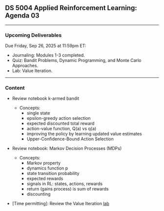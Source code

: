 ## DS 5004 Applied Reinforcement Learning: Agenda 03



---

### Upcoming Deliverables

Due Friday, Sep 26, 2025 at 11:59pm ET:

- Journaling: Modules 1-3 completed.
- Quiz: Bandit Problems, Dynamic Programming, and Monte Carlo Approaches.
- Lab: Value Iteration.

---

### Content

- Review notebook k-armed bandit
  - Concepts:
    - single state
    - epsilon-greedy action selection
    - expected discounted total reward
    - action-value function, Q(a) vs q(a)
    - improving the policy by learning updated value estimates
    - Upper-Confidence-Bound Action Selection

- Review notebook: Markov Decision Processes (MDPs)
  - Concepts:
    - Markov property
    - dynamics function p
    - state transition probability
    - expected rewards
    - signals in RL: states, actions, rewards
    - return (gains process) is sum of rewards
    - discounting

- [Time permitting]: Review the Value Iteration [lab](https://github.com/UVADS/reinforcement_learning_online_msds/blob/main/03_solving_mdps/lab_value_iteration_grid_world.ipynb)
